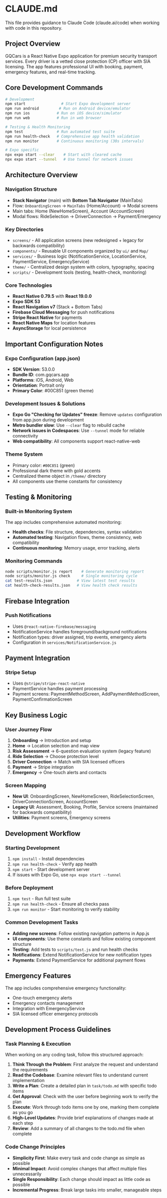 # CLAUDE.md

This file provides guidance to Claude Code (claude.ai/code) when working with code in this repository.

## Project Overview

GQCars is a React Native Expo application for premium security transport services. Every driver is a vetted close protection (CP) officer with SIA licensing. The app features professional UI with booking, payment, emergency features, and real-time tracking.

## Core Development Commands

```bash
# Development
npm start                # Start Expo development server
npm run android         # Run on Android device/emulator
npm run ios            # Run on iOS device/simulator  
npm run web            # Run in web browser

# Testing & Health Monitoring
npm test               # Run automated test suite
npm run health-check   # Comprehensive app health validation
npm run monitor        # Continuous monitoring (30s intervals)

# Expo specific
npx expo start --clear    # Start with cleared cache
npx expo start --tunnel   # Use tunnel for network issues
```

## Architecture Overview

### Navigation Structure
- **Stack Navigator** (main) with **Bottom Tab Navigator** (MainTabs)
- Flow: `OnboardingScreen` → `MainTabs` (Home/Account) → Modal screens
- Main tabs: Home (NewHomeScreen), Account (AccountScreen)
- Modal flows: RideSelection → DriverConnection → Payment/Emergency

### Key Directories
- `screens/` - All application screens (new redesigned + legacy for backwards compatibility)
- `components/` - Reusable UI components organized by `ui/` and `Map/`
- `services/` - Business logic (NotificationService, LocationService, PaymentService, EmergencyService)
- `theme/` - Centralized design system with colors, typography, spacing
- `scripts/` - Development tools (testing, health-check, monitoring)

### Core Technologies
- **React Native 0.79.5** with **React 19.0.0**
- **Expo SDK 53** 
- **React Navigation v7** (Stack + Bottom Tabs)
- **Firebase Cloud Messaging** for push notifications
- **Stripe React Native** for payments
- **React Native Maps** for location features
- **AsyncStorage** for local persistence

## Important Configuration Notes

### Expo Configuration (app.json)
- **SDK Version**: 53.0.0
- **Bundle ID**: com.gqcars.app  
- **Platforms**: iOS, Android, Web
- **Orientation**: Portrait only
- **Primary Color**: #00C851 (green theme)

### Development Issues & Solutions
- **Expo Go "Checking for Updates" freeze**: Remove `updates` configuration from app.json during development
- **Metro bundler slow**: Use `--clear` flag to rebuild cache
- **Network issues in Codespaces**: Use `--tunnel` mode for reliable connectivity
- **Web compatibility**: All components support react-native-web

### Theme System
- Primary color: `#00C851` (green)
- Professional dark theme with gold accents
- Centralized theme object in `/theme/` directory
- All components use theme constants for consistency

## Testing & Monitoring

### Built-in Monitoring System
The app includes comprehensive automated monitoring:
- **Health checks**: File structure, dependencies, syntax validation
- **Automated testing**: Navigation flows, theme consistency, web compatibility
- **Continuous monitoring**: Memory usage, error tracking, alerts

### Monitoring Commands
```bash
node scripts/monitor.js report    # Generate monitoring report
node scripts/monitor.js check     # Single monitoring cycle
cat test-results.json           # View latest test results
cat health-check-results.json   # View health check results
```

## Firebase Integration

### Push Notifications
- Uses `@react-native-firebase/messaging` 
- NotificationService handles foreground/background notifications
- Notification types: driver assigned, trip events, emergency alerts
- Configuration in `services/NotificationService.js`

## Payment Integration

### Stripe Setup
- Uses `@stripe/stripe-react-native`
- PaymentService handles payment processing
- Payment screens: PaymentMethodScreen, AddPaymentMethodScreen, PaymentConfirmationScreen

## Key Business Logic

### User Journey Flow
1. **Onboarding** → Introduction and setup
2. **Home** → Location selection and map view  
3. **Risk Assessment** → 6-question evaluation system (legacy feature)
4. **Ride Selection** → Choose protection level
5. **Driver Connection** → Match with SIA licensed officers
6. **Payment** → Stripe integration
7. **Emergency** → One-touch alerts and contacts

### Screen Mapping
- **New UI**: OnboardingScreen, NewHomeScreen, RideSelectionScreen, DriverConnectionScreen, AccountScreen
- **Legacy UI**: Assessment, Booking, Profile, Service screens (maintained for backwards compatibility)
- **Utilities**: Payment screens, Emergency screens

## Development Workflow

### Starting Development
1. `npm install` - Install dependencies
2. `npm run health-check` - Verify app health
3. `npm start` - Start development server
4. If issues with Expo Go, use `npx expo start --tunnel`

### Before Deployment
1. `npm test` - Run full test suite
2. `npm run health-check` - Ensure all checks pass
3. `npm run monitor` - Start monitoring to verify stability

### Common Development Tasks
- **Adding new screens**: Follow existing navigation patterns in App.js
- **UI components**: Use theme constants and follow existing component structure
- **Testing**: Add tests to `scripts/test.js` and run health checks
- **Notifications**: Extend NotificationService for new notification types
- **Payments**: Extend PaymentService for additional payment flows

## Emergency Features

The app includes comprehensive emergency functionality:
- One-touch emergency alerts
- Emergency contacts management  
- Integration with EmergencyService
- SIA licensed officer emergency protocols

## Development Process Guidelines

### Task Planning & Execution
When working on any coding task, follow this structured approach:

1. **Think Through the Problem**: First analyze the request and understand the requirements
2. **Read the Codebase**: Examine relevant files to understand current implementation  
3. **Write a Plan**: Create a detailed plan in `task/todo.md` with specific todo items
4. **Get Approval**: Check with the user before beginning work to verify the plan
5. **Execute**: Work through todo items one by one, marking them complete as you go
6. **High-Level Updates**: Provide brief explanations of changes made at each step
7. **Review**: Add a summary of all changes to the todo.md file when complete

### Code Change Principles
- **Simplicity First**: Make every task and code change as simple as possible
- **Minimal Impact**: Avoid complex changes that affect multiple files unnecessarily  
- **Single Responsibility**: Each change should impact as little code as possible
- **Incremental Progress**: Break large tasks into smaller, manageable steps